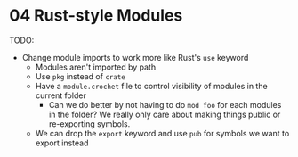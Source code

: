 # 04 Rust-style Modules

TODO:

- Change module imports to work more like Rust's `use` keyword
  - Modules aren't imported by path
  - Use `pkg` instead of `crate`
  - Have a `module.crochet` file to control visibility of modules in the current
    folder
    - Can we do better by not having to do `mod foo` for each modules in the
      folder? We really only care about making things public or re-exporting
      symbols.
  - We can drop the `export` keyword and use `pub` for symbols we want to export
    instead
